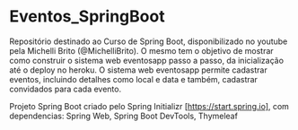 # Eventos_SpringBoot
Repositório destinado ao Curso de Spring Boot, disponibilizado no youtube pela Michelli Brito (@MichelliBrito). O mesmo tem o objetivo de mostrar como construir o sistema web eventosapp passo a passo, da inicialização até o deploy no heroku. O sistema web eventosapp permite cadastrar eventos, incluindo detalhes como local e data e também, cadastrar convidados para cada evento.

Projeto Spring Boot criado pelo Spring Initializr [https://start.spring.io], com dependencias: Spring Web, Spring Boot DevTools, Thymeleaf
